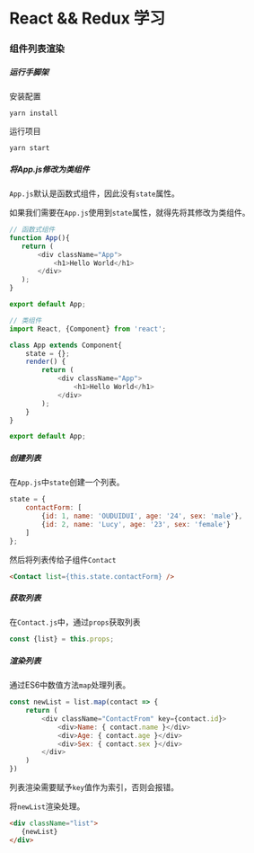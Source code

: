 # React && Redux 学习
### 组件列表渲染
##### 运行手脚架
安装配置
```shell
yarn install
```
运行项目
```shell
yarn start
```

##### 将App.js修改为类组件
 `App.js`默认是函数式组件，因此没有`state`属性。
 
 如果我们需要在`App.js`使用到`state`属性，就得先将其修改为类组件。
 
 ```js
// 函数式组件
function App(){
    return (
        <div className="App">
            <h1>Hello World</h1>
        </div>
    );
}

export default App;
```
```js
// 类组件
import React, {Component} from 'react';

class App extends Component{
    state = {};
    render() {
        return (
            <div className="App">
                <h1>Hello World</h1>
            </div>
        );
    }
}

export default App;

```
##### 创建列表
在`App.js`中`state`创建一个列表。
```js
state = {
    contactForm: [
        {id: 1, name: 'OUDUIDUI', age: '24', sex: 'male'},
        {id: 2, name: 'Lucy', age: '23', sex: 'female'}
    ]
};
```
然后将列表传给子组件`Contact`
```html
<Contact list={this.state.contactForm} />
```

##### 获取列表
在`Contact.js`中，通过`props`获取列表
```js
const {list} = this.props;
```
##### 渲染列表
通过ES6中数值方法`map`处理列表。
```js
const newList = list.map(contact => {
    return (
        <div className="ContactFrom" key={contact.id}>
            <div>Name: { contact.name }</div>
            <div>Age: { contact.age }</div>
            <div>Sex: { contact.sex }</div>
        </div>
    )
})
```
列表渲染需要赋予`key`值作为索引，否则会报错。

将`newList`渲染处理。
```html
<div className="list">
   {newList}
</div>
```